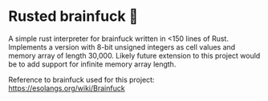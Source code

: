 # Rusted brainfuck 🧠
A simple rust interpreter for brainfuck written in <150 lines of Rust. Implements a version with 8-bit unsigned integers as cell values and memory array of length 30,000. Likely future extension to this project would be to add support for infinite memory array length.

Reference to brainfuck used for this project: https://esolangs.org/wiki/Brainfuck 
